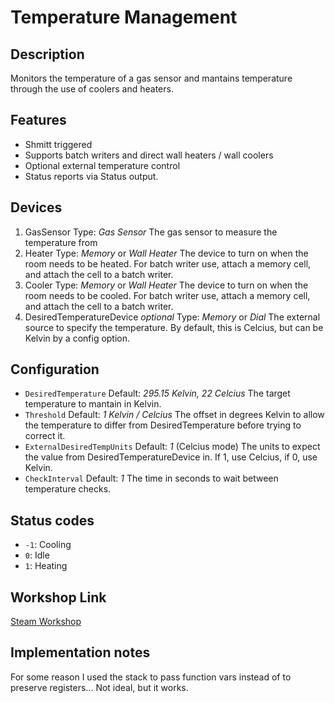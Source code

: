 # Temperature Management

## Description

Monitors the temperature of a gas sensor and mantains temperature through the use of coolers and heaters.

## Features

- Shmitt triggered
- Supports batch writers and direct wall heaters / wall coolers
- Optional external temperature control
- Status reports via Status output.

## Devices

1. GasSensor
   Type: _Gas Sensor_
   The gas sensor to measure the temperature from
2. Heater
   Type: _Memory_ or _Wall Heater_
   The device to turn on when the room needs to be heated.
   For batch writer use, attach a memory cell, and attach the cell to a batch writer.
3. Cooler
   Type: _Memory_ or _Wall Heater_
   The device to turn on when the room needs to be cooled.
   For batch writer use, attach a memory cell, and attach the cell to a batch writer.
4. DesiredTemperatureDevice
   _optional_
   Type: _Memory_ or _Dial_
   The external source to specify the temperature.
   By default, this is Celcius, but can be Kelvin by a config option.

## Configuration

- `DesiredTemperature`
  Default: _295.15 Kelvin, 22 Celcius_
  The target temperature to mantain in Kelvin.
- `Threshold`
  Default: _1 Kelvin / Celcius_
  The offset in degrees Kelvin to allow the temperature to differ from
  DesiredTemperature before trying to correct it.
- `ExternalDesiredTempUnits`
  Default: _1_ (Celcius mode)
  The units to expect the value from DesiredTemperatureDevice in.
  If 1, use Celcius, if 0, use Kelvin.
- `CheckInterval`
  Default: _1_
  The time in seconds to wait between temperature checks.

## Status codes

- `-1`: Cooling
- `0`: Idle
- `1`: Heating

## Workshop Link

[Steam Workshop](https://steamcommunity.com/sharedfiles/filedetails/?id=2000346947)

## Implementation notes

For some reason I used the stack to pass function vars instead of to preserve registers... Not ideal, but it works.
